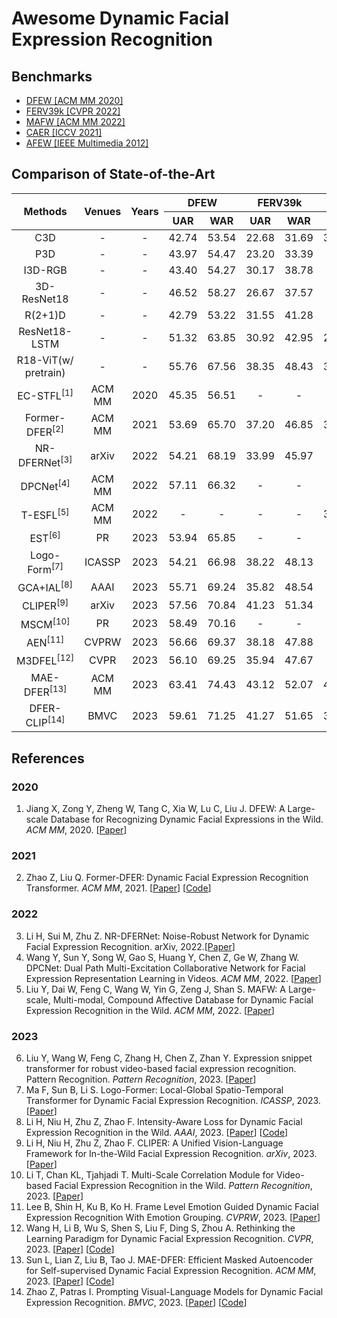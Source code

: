 # Awesome Dynamic Facial Expression Recognition

## Benchmarks 
  - [DFEW [ACM MM 2020]](https://dfew-dataset.github.io/)
  - [FERV39k [CVPR 2022]](https://wangyanckxx.github.io/Proj_CVPR2022_FERV39k.html)
  - [MAFW [ACM MM 2022]](https://mafw-database.github.io/MAFW/)
  - [CAER [ICCV 2021]](https://caer-dataset.github.io/)
  - [AFEW [IEEE Multimedia 2012]](https://cs.anu.edu.au/few/AFEW.html)

## Comparison of State-of-the-Art
<table>
<thead>
  <tr>
    <th style="text-align: center" rowspan="2">Methods</th>
    <th style="text-align: center" rowspan="2">Venues</th>
    <th style="text-align: center" rowspan="2">Years</th>
    <th style="text-align: center" colspan="2">DFEW</th>
    <th style="text-align: center" colspan="2">FERV39k</th>
    <th style="text-align: center" colspan="2">MAFW</th>
  </tr>
  <tr>
    <th style="text-align: center">UAR</th>
    <th style="text-align: center">WAR</th>
    <th style="text-align: center">UAR</th>
    <th style="text-align: center">WAR</th>
    <th style="text-align: center">UAR</th>
    <th style="text-align: center">WAR</th>
  </tr>
</thead>
<tbody>
  <tr>
    <td style="text-align: center">C3D</td>
    <td style="text-align: center">-</td>
    <td style="text-align: center">-</td>
    <td style="text-align: center">42.74</td>
    <td style="text-align: center">53.54</td>
    <td style="text-align: center">22.68</td>
    <td style="text-align: center">31.69</td>
    <td style="text-align: center">31.17 </td>
    <td style="text-align: center">42.25 </td>
  </tr>
  <tr>
    <td style="text-align: center">P3D</td>
    <td style="text-align: center">-</td>
    <td style="text-align: center">-</td>
    <td style="text-align: center">43.97</td>
    <td style="text-align: center">54.47</td>
    <td style="text-align: center">23.20</td>
    <td style="text-align: center">33.39</td>
    <td style="text-align: center">-</td>
    <td style="text-align: center">-</td>
  </tr>
  <tr>
    <td style="text-align: center">I3D-RGB</td>
    <td style="text-align: center">-</td>
    <td style="text-align: center">-</td>
    <td style="text-align: center">43.40</td>
    <td style="text-align: center">54.27</td>
    <td style="text-align: center">30.17</td>
    <td style="text-align: center">38.78</td>
    <td style="text-align: center">-</td>
    <td style="text-align: center">-</td>
  </tr>
  <tr>
    <td style="text-align: center">3D-ResNet18</td>
    <td style="text-align: center">-</td>
    <td style="text-align: center">-</td>
    <td style="text-align: center">46.52</td>
    <td style="text-align: center">58.27</td>
    <td style="text-align: center">26.67</td>
    <td style="text-align: center">37.57</td>
    <td style="text-align: center">-</td>
    <td style="text-align: center">-</td>
  </tr>
  <tr>
    <td style="text-align: center">R(2+1)D</td>
    <td style="text-align: center">-</td>
    <td style="text-align: center">-</td>
    <td style="text-align: center">42.79</td>
    <td style="text-align: center">53.22</td>
    <td style="text-align: center">31.55</td>
    <td style="text-align: center">41.28</td>
    <td style="text-align: center">-</td>
    <td style="text-align: center">-</td>
  </tr>
  <tr>
    <td style="text-align: center">ResNet18-LSTM</td>
    <td style="text-align: center">-</td>
    <td style="text-align: center">-</td>
    <td style="text-align: center">51.32</td>
    <td style="text-align: center">63.85</td>
    <td style="text-align: center">30.92</td>
    <td style="text-align: center">42.95</td>
    <td style="text-align: center">28.08</td>
    <td style="text-align: center">39.38</td>
  </tr>
  <tr>
    <td style="text-align: center">R18-ViT(w/ pretrain)</td>
    <td style="text-align: center">-</td>
    <td style="text-align: center">-</td>
    <td style="text-align: center">55.76</td>
    <td style="text-align: center">67.56</td>
    <td style="text-align: center">38.35</td>
    <td style="text-align: center">48.43</td>
    <td style="text-align: center">35.80</td>
    <td style="text-align: center">47.72</td>
  </tr>
  <tr>
    <td style="text-align: center">EC-STFL<sup>[1]</sup></td>
    <td style="text-align: center">ACM MM</td>
    <td style="text-align: center">2020</td>
    <td style="text-align: center">45.35</td>
    <td style="text-align: center">56.51</td>
    <td style="text-align: center">-</td>
    <td style="text-align: center">-</td>
    <td style="text-align: center">-</td>
    <td style="text-align: center">-</td>
  </tr>
  <tr>
    <td style="text-align: center">Former-DFER<sup>[2]</sup></td>
    <td style="text-align: center">ACM MM</td>
    <td style="text-align: center">2021</td>
    <td style="text-align: center">53.69</td>
    <td style="text-align: center">65.70</td>
    <td style="text-align: center">37.20</td>
    <td style="text-align: center">46.85</td>
    <td style="text-align: center">31.16 </td>
    <td style="text-align: center">43.27</td>
  </tr>
  <tr>
    <td style="text-align: center">NR-DFERNet<sup>[3]</sup></td>
    <td style="text-align: center">arXiv</td>
    <td style="text-align: center">2022</td>
    <td style="text-align: center">54.21</td>
    <td style="text-align: center">68.19</td>
    <td style="text-align: center">33.99</td>
    <td style="text-align: center">45.97</td>
    <td style="text-align: center">-</td>
    <td style="text-align: center">-</td>
  </tr>
  <tr>
    <td style="text-align: center">DPCNet<sup>[4]</sup></td>
    <td style="text-align: center">ACM MM</td>
    <td style="text-align: center">2022</td>
    <td style="text-align: center">57.11</td>
    <td style="text-align: center">66.32</td>
    <td style="text-align: center">-</td>
    <td style="text-align: center">-</td>
    <td style="text-align: center">-</td>
    <td style="text-align: center">-</td>
  </tr>
  <tr>
    <td style="text-align: center">T-ESFL<sup>[5]</sup></td>
    <td style="text-align: center">ACM MM</td>
    <td style="text-align: center">2022</td>
    <td style="text-align: center">-</td>
    <td style="text-align: center">-</td>
    <td style="text-align: center">-</td>
    <td style="text-align: center">-</td>
    <td style="text-align: center">33.28 </td>
    <td style="text-align: center">48.18</td>
  </tr>
  <tr>
    <td style="text-align: center">EST<sup>[6]</sup></td>
    <td style="text-align: center">PR</td>
    <td style="text-align: center">2023</td>
    <td style="text-align: center">53.94</td>
    <td style="text-align: center">65.85</td>
    <td style="text-align: center">-</td>
    <td style="text-align: center">-</td>
    <td style="text-align: center">-</td>
    <td style="text-align: center">-</td>
  </tr>
  <tr>
    <td style="text-align: center">Logo-Form<sup>[7]</sup></td>
    <td style="text-align: center">ICASSP</td>
    <td style="text-align: center">2023</td>
    <td style="text-align: center">54.21</td>
    <td style="text-align: center">66.98</td>
    <td style="text-align: center">38.22</td>
    <td style="text-align: center">48.13</td>
    <td style="text-align: center">-</td>
    <td style="text-align: center">-</td>
  </tr>
  <tr>
    <td style="text-align: center">GCA+IAL<sup>[8]</sup></td>
    <td style="text-align: center">AAAI</td>
    <td style="text-align: center">2023</td>
    <td style="text-align: center">55.71</td>
    <td style="text-align: center">69.24</td>
    <td style="text-align: center">35.82</td>
    <td style="text-align: center">48.54</td>
    <td style="text-align: center">-</td>
    <td style="text-align: center">-</td>
  </tr>
  <tr>
    <td style="text-align: center">CLIPER<sup>[9]</sup></td>
    <td style="text-align: center">arXiv</td>
    <td style="text-align: center">2023</td>
    <td style="text-align: center">57.56</td>
    <td style="text-align: center">70.84</td>
    <td style="text-align: center">41.23</td>
    <td style="text-align: center">51.34</td>
    <td style="text-align: center">-</td>
    <td style="text-align: center">-</td>
  </tr>
  <tr>
    <td style="text-align: center">MSCM<sup>[10]</sup></td>
    <td style="text-align: center">PR</td>
    <td style="text-align: center">2023</td>
    <td style="text-align: center">58.49</td>
    <td style="text-align: center">70.16</td>
    <td style="text-align: center">-</td>
    <td style="text-align: center">-</td>
    <td style="text-align: center">-</td>
    <td style="text-align: center">-</td>
  </tr>
  <tr>
    <td style="text-align: center">AEN<sup>[11]</sup></td>
    <td style="text-align: center">CVPRW</td>
    <td style="text-align: center">2023</td>
    <td style="text-align: center">56.66</td>
    <td style="text-align: center">69.37</td>
    <td style="text-align: center">38.18</td>
    <td style="text-align: center">47.88</td>
    <td style="text-align: center">-</td>
    <td style="text-align: center">-</td>
  </tr>
  <tr>
    <td style="text-align: center">M3DFEL<sup>[12]</sup></td>
    <td style="text-align: center">CVPR</td>
    <td style="text-align: center">2023</td>
    <td style="text-align: center">56.10</td>
    <td style="text-align: center">69.25</td>
    <td style="text-align: center">35.94</td>
    <td style="text-align: center">47.67</td>
    <td style="text-align: center">-</td>
    <td style="text-align: center">-</td>
  </tr>
  <tr>
    <td style="text-align: center">MAE-DFER<sup>[13]</sup></td>
    <td style="text-align: center">ACM MM</td>
    <td style="text-align: center">2023</td>
    <td style="text-align: center">63.41</td>
    <td style="text-align: center">74.43</td>
    <td style="text-align: center">43.12</td>
    <td style="text-align: center">52.07</td>
    <td style="text-align: center">41.62</td>
    <td style="text-align: center">54.31</td>
  </tr>
  <tr>
    <td style="text-align: center">DFER-CLIP<sup>[14]</sup></td>
    <td style="text-align: center">BMVC</td>
    <td style="text-align: center">2023</td>
    <td style="text-align: center">59.61</td>
    <td style="text-align: center">71.25</td>
    <td style="text-align: center">41.27</td>
    <td style="text-align: center">51.65</td>
    <td style="text-align: center">39.89</td>
    <td style="text-align: center">52.55</td>
  </tr> 
<!-- copy this to add new methods
  <tr>
    <td style="text-align: center"></td>
    <td style="text-align: center"></td>
    <td style="text-align: center"></td>
    <td style="text-align: center"></td>
    <td style="text-align: center"></td>
    <td style="text-align: center"></td>
    <td style="text-align: center"></td>
    <td style="text-align: center"></td>
    <td style="text-align: center"></td>
  </tr> 
-->
</tbody>
</table>

## References
<!-- Using Vancouver Format -->
### 2020
1. Jiang X, Zong Y, Zheng W, Tang C, Xia W, Lu C, Liu J. DFEW: A Large-scale Database for Recognizing Dynamic Facial Expressions in the Wild. *ACM MM*, 2020. [[Paper](https://doi.org/10.1145/3394171.3413620)]
### 2021
2. Zhao Z, Liu Q. Former-DFER: Dynamic Facial Expression Recognition Transformer. *ACM MM*, 2021. [[Paper](https://doi.org/10.1145/3474085.3475292)] [[Code](https://github.com/zengqunzhao/Former-DFER)]
### 2022
3. Li H, Sui M, Zhu Z. NR-DFERNet: Noise-Robust Network for Dynamic Facial Expression Recognition. arXiv, 2022.[[Paper](https://arxiv.org/abs/2206.04975)]
4. Wang Y, Sun Y, Song W, Gao S, Huang Y, Chen Z, Ge W, Zhang W. DPCNet: Dual Path Multi-Excitation Collaborative Network for Facial Expression Representation Learning in Videos. *ACM MM*, 2022. [[Paper](https://doi.org/10.1145/3503161.3547865)]
5. Liu Y, Dai W, Feng C, Wang W, Yin G, Zeng J, Shan S. MAFW: A Large-scale, Multi-modal, Compound Affective Database for Dynamic Facial Expression Recognition in the Wild. *ACM MM*, 2022. [[Paper](https://mafw-database.github.io/MAFW/)]
### 2023
6. Liu Y, Wang W, Feng C, Zhang H, Chen Z, Zhan Y. Expression snippet transformer for robust video-based facial expression recognition. Pattern Recognition. *Pattern Recognition*, 2023. [[Paper](https://doi.org/10.1016/j.patcog.2023.109368)]
7. Ma F, Sun B, Li S. Logo-Former: Local-Global Spatio-Temporal Transformer for Dynamic Facial Expression Recognition. *ICASSP*, 2023. [[Paper](https://ieeexplore.ieee.org/abstract/document/10095448)]
8. Li H, Niu H, Zhu Z, Zhao F. Intensity-Aware Loss for Dynamic Facial Expression Recognition in the Wild. *AAAI*, 2023. [[Paper](https://arxiv.org/abs/2208.10335)] [[Code](https://github.com/muse1998/IAL-for-Facial-Expression-Recognition)] 
9. Li H, Niu H, Zhu Z, Zhao F. CLIPER: A Unified Vision-Language Framework for In-the-Wild Facial Expression Recognition. *arXiv*, 2023. [[Paper](https://arxiv.org/abs/2303.00193)] 
10. Li T, Chan KL, Tjahjadi T. Multi-Scale Correlation Module for Video-based Facial Expression Recognition in the Wild. *Pattern Recognition*, 2023. [[Paper](https://doi.org/10.1016/j.patcog.2023.109691)]
11. Lee B, Shin H, Ku B, Ko H. Frame Level Emotion Guided Dynamic Facial Expression Recognition With Emotion Grouping. *CVPRW*, 2023. [[Paper](https://openaccess.thecvf.com/content/CVPR2023/html/Wang_Rethinking_the_Learning_Paradigm_for_Dynamic_Facial_Expression_Recognition_CVPR_2023_paper.html)] 
12. Wang H, Li B, Wu S, Shen S, Liu F, Ding S, Zhou A. Rethinking the Learning Paradigm for Dynamic Facial Expression Recognition. *CVPR*, 2023. [[Paper](https://openaccess.thecvf.com/content/CVPR2023/html/Wang_Rethinking_the_Learning_Paradigm_for_Dynamic_Facial_Expression_Recognition_CVPR_2023_paper.html)] [[Code](https://github.com/faceeyes/M3DFEL)]
13. Sun L, Lian Z, Liu B, Tao J. MAE-DFER: Efficient Masked Autoencoder for Self-supervised Dynamic Facial Expression Recognition. *ACM MM*, 2023. [[Paper](https://arxiv.org/abs/2307.02227)] [[Code](https://github.com/sunlicai/MAE-DFER)]
14. Zhao Z, Patras I. Prompting Visual-Language Models for Dynamic Facial Expression Recognition. *BMVC*, 2023. [[Paper](https://arxiv.org/abs/2308.13382)] [[Code](https://github.com/zengqunzhao/DFER-CLIP)]
